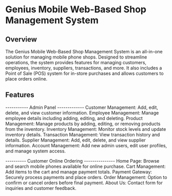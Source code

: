 # Genius Mobile Web-Based Shop Management System

## Overview
The Genius Mobile Web-Based Shop Management System is an all-in-one solution for managing mobile phone shops. Designed to streamline operations, the system provides features for managing customers, employees, inventory, suppliers, transactions, and more. It also includes a Point of Sale (POS) system for in-store purchases and allows customers to place orders online.

## Features

----------- Admin Panel -------------
Customer Management: Add, edit, delete, and view customer information.
Employee Management: Manage employee details including adding, editing, and deleting.
Product Management: Manage products by adding, editing, or removing products from the inventory.
Inventory Management: Monitor stock levels and update inventory details.
Transaction Management: View transaction history and details.
Supplier Management: Add, edit, delete, and view supplier information.
Account Management: Add new admin users, edit user profiles, and manage system access.

---------- Customer Online Ordering ---------------
Home Page: Browse and search mobile phones available for online purchase.
Cart Management: Add items to the cart and manage payment totals.
Payment Gateway: Securely process payments and place orders.
Order Management: Option to confirm or cancel orders before final payment.
About Us: Contact form for inquiries and customer feedback.
